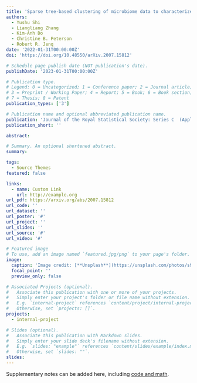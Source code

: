 ```yaml
---
title: 'Sparse tree-based clustering of microbiome data to characterize microbiome heterogeneity in pancreatic cancer'
authors:
  - Yushu Shi
  - Liangliang Zhang
  - Kim-Anh Do
  - Christine B. Peterson
  - Robert R. Jenq
date: '2022-01-31T00:00:00Z'
doi: 'https://doi.org/10.48550/arXiv.2007.15812'

# Schedule page publish date (NOT publication's date).
publishDate: '2023-01-31T00:00:00Z'

# Publication type.
# Legend: 0 = Uncategorized; 1 = Conference paper; 2 = Journal article;
# 3 = Preprint / Working Paper; 4 = Report; 5 = Book; 6 = Book section;
# 7 = Thesis; 8 = Patent
publication_types: ['3']

# Publication name and optional abbreviated publication name.
publication: 'Journal of the Royal Statistical Society: Series C  (Applied Statistics)'
publication_short: ''

abstract: 

# Summary. An optional shortened abstract.
summary: 

tags:
  - Source Themes
featured: false

links:
  - name: Custom Link
    url: http://example.org
url_pdf: https://arxiv.org/abs/2007.15812
url_code: ''
url_dataset: ''
url_poster: '#'
url_project: ''
url_slides: ''
url_source: '#'
url_video: '#'

# Featured image
# To use, add an image named `featured.jpg/png` to your page's folder.
image:
  caption: 'Image credit: [**Unsplash**](https://unsplash.com/photos/s9CC2SKySJM)'
  focal_point: ''
  preview_only: false

# Associated Projects (optional).
#   Associate this publication with one or more of your projects.
#   Simply enter your project's folder or file name without extension.
#   E.g. `internal-project` references `content/project/internal-project/index.md`.
#   Otherwise, set `projects: []`.
projects:
  - internal-project

# Slides (optional).
#   Associate this publication with Markdown slides.
#   Simply enter your slide deck's filename without extension.
#   E.g. `slides: "example"` references `content/slides/example/index.md`.
#   Otherwise, set `slides: ""`.
slides:
---
```


Supplementary notes can be added here, including [code and math](https://wowchemy.com/docs/content/writing-markdown-latex/).
